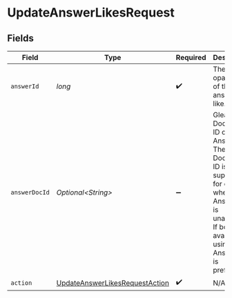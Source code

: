 # UpdateAnswerLikesRequest


## Fields

| Field                                                                                                                                                                      | Type                                                                                                                                                                       | Required                                                                                                                                                                   | Description                                                                                                                                                                | Example                                                                                                                                                                    |
| -------------------------------------------------------------------------------------------------------------------------------------------------------------------------- | -------------------------------------------------------------------------------------------------------------------------------------------------------------------------- | -------------------------------------------------------------------------------------------------------------------------------------------------------------------------- | -------------------------------------------------------------------------------------------------------------------------------------------------------------------------- | -------------------------------------------------------------------------------------------------------------------------------------------------------------------------- |
| `answerId`                                                                                                                                                                 | *long*                                                                                                                                                                     | :heavy_check_mark:                                                                                                                                                         | The opaque id of the answer to like.                                                                                                                                       | 3                                                                                                                                                                          |
| `answerDocId`                                                                                                                                                              | *Optional\<String>*                                                                                                                                                        | :heavy_minus_sign:                                                                                                                                                         | Glean Document ID of the Answer. The Glean Document ID is supported for cases where the Answer ID is unavailable. If both are available, using the Answer ID is preferred. | ANSWERS_answer_3                                                                                                                                                           |
| `action`                                                                                                                                                                   | [UpdateAnswerLikesRequestAction](../../models/components/UpdateAnswerLikesRequestAction.md)                                                                                | :heavy_check_mark:                                                                                                                                                         | N/A                                                                                                                                                                        |                                                                                                                                                                            |